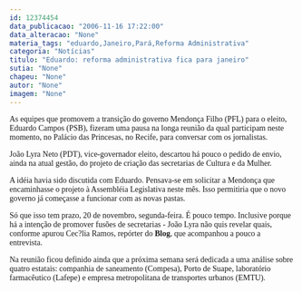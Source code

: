 ```yaml
---
id: 12374454
data_publicacao: "2006-11-16 17:22:00"
data_alteracao: "None"
materia_tags: "eduardo,Janeiro,Pará,Reforma Administrativa"
categoria: "Notícias"
titulo: "Eduardo: reforma administrativa fica para janeiro"
sutia: "None"
chapeu: "None"
autor: "None"
imagem: "None"
---
```

<p><P><FONT face=Verdana>As equipes que promovem a transição do governo Mendonça Filho (PFL) para o eleito, Eduardo Campos (PSB), fizeram uma pausa na longa reunião da qual participam neste momento, no Palácio das Princesas, no Recife, para conversar com os jornalistas.</FONT></P></p>
<p><P><FONT face=Verdana>João Lyra Neto (PDT), vice-governador eleito, descartou há pouco o pedido de envio, ainda na atual gestão, do projeto de criação das secretarias de Cultura e da Mulher.</FONT></P></p>
<p><P><FONT face=Verdana>A idéia havia sido discutida com Eduardo. Pensava-se em solicitar a Mendonça que encaminhasse o projeto à Assembléia Legislativa neste mês. Isso permitiria que o novo governo já começasse a funcionar com as novas pastas.</FONT></P></p>
<p><P><FONT face=Verdana>Só que isso tem prazo, 20 de novembro, segunda-feira. É pouco tempo. Inclusive porque há a intenção de promover fusões de secretarias - João Lyra não quis revelar quais, conforme apurou Cec?lia Ramos, repórter do <STRONG>Blog</STRONG>, que acompanhou a pouco a entrevista.</FONT></P></p>
<p><P><FONT face=Verdana>Na reunião ficou definido ainda que a próxima semana será dedicada a uma análise sobre quatro estatais: companhia de saneamento (Compesa), Porto de Suape, laboratório farmacêutico (Lafepe) e empresa metropolitana de transportes urbanos (EMTU).</FONT></P> </p>
